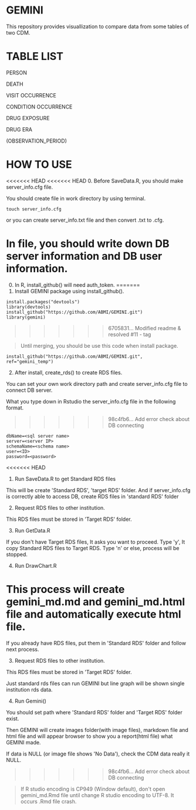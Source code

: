 # GEMINI

This repository provides visuallization to compare data from some tables of two CDM.

# TABLE LIST

PERSON

DEATH

VISIT OCCURRENCE

CONDITION OCCURRENCE

DRUG EXPOSURE

DRUG ERA

(OBSERVATION_PERIOD)

# HOW TO USE

<<<<<<< HEAD
<<<<<<< HEAD
0. Before SaveData.R, you should make server_info.cfg file.

You should create file in work directory by using terminal.

```
touch server_info.cfg
```

or you can create server_info.txt file and then convert .txt to .cfg.

In file, you should write down DB server information and DB user information.
=======
0. In R, install_github() will need auth_token.
=======
1. Install GEMINI package using install_github().

```
install.packages("devtools")
library(devtools)
install_github("https://github.com/ABMI/GEMINI.git")
library(gemini)
```
>>>>>>> 6705831... Modified readme & resolved #11 - tag

> Until merging, you should be use this code when install package.

```
install_github("https://github.com/ABMI/GEMINI.git", ref="gemini_temp")
```

2. After install, create_rds() to create RDS files.

You can set your own work directory path and create server_info.cfg file to connect DB server.

What you type down in Rstudio the server_info.cfg file in the following format.

>>>>>>> 98c4fb6... Add error check about DB connecting

```
dbName=<sql server name>
server=<server IP>
schemaName=<schema name>
user=<ID>
password=<password>
```

<<<<<<< HEAD
1. Run SaveData.R to get Standard RDS files

This will be create 'Standard RDS', 'target RDS' folder. And if server_info.cfg is correctly able to access DB, create RDS files in 'standard RDS' folder 

2. Request RDS files to other institution.

This RDS files must be stored in 'Target RDS' folder.
  
3. Run GetData.R

If you don't have Target RDS files, It asks you want to proceed. Type 'y', It copy Standard RDS files to Target RDS. Type 'n' or else, process will be stopped.

4. Run DrawChart.R

This process will create gemini_md.md and gemini_md.html file and automatically execute html file.
=======
If you already have RDS files, put them in 'Standard RDS' folder and follow next process.

3. Request RDS files to other institution.

This RDS files must be stored in 'Target RDS' folder.

Just standard rds files can run GEMINI but line graph will be shown single institution rds data.
  
4. Run Gemini()

You should set path where 'Standard RDS' folder and 'Target RDS' folder exist.

Then GEMINI will create images folder(with image files), markdown file and html file and will appear browser to show you a report(html file) what GEMINI made.

If data is NULL (or image file shows 'No Data'), check the CDM data really it NULL.
>>>>>>> 98c4fb6... Add error check about DB connecting

> If R studio encoding is CP949 (Window default), don't open gemini_md.Rmd file until change R studio encoding to UTF-8. It occurs .Rmd file crash.
